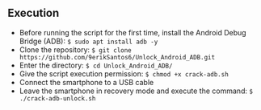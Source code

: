 ## Execution

- Before running the script for the first time, install the Android Debug Bridge (ADB): ```$ sudo apt install adb -y```
- Clone the repository: ```$ git clone https://github.com/9erikSantos6/Unlock_Android_ADB.git```
- Enter the directory: ```$ cd Unlock_Android_ADB/```
- Give the script execution permission: ```$ chmod +x crack-adb.sh```
- Connect the smartphone to a USB cable
- Leave the smartphone in recovery mode and execute the command: ```$ ./crack-adb-unlock.sh```
